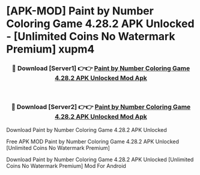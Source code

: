 # [APK-MOD] Paint by Number  Coloring Game 4.28.2 APK Unlocked - [Unlimited Coins No Watermark Premium] xupm4



<div align="center">
<h3>🔴 Download [Server1] 👉👉 <a href="https://momento.my/?title=Paint_by_Number__Coloring_Game_4.28.2_APK_Unlocked">Paint by Number  Coloring Game 4.28.2 APK Unlocked Mod Apk</a></h3><br>

<h3>🔴 Download [Server2] 👉👉 <a href="https://momento.my/?title=Paint_by_Number__Coloring_Game_4.28.2_APK_Unlocked">Paint by Number  Coloring Game 4.28.2 APK Unlocked Mod Apk</a></h3>
</div>



Download Paint by Number  Coloring Game 4.28.2 APK Unlocked 

Free APK MOD Paint by Number  Coloring Game 4.28.2 APK Unlocked [Unlimited Coins No Watermark Premium]

Download Paint by Number  Coloring Game 4.28.2 APK Unlocked [Unlimited Coins No Watermark Premium] Mod For Android
